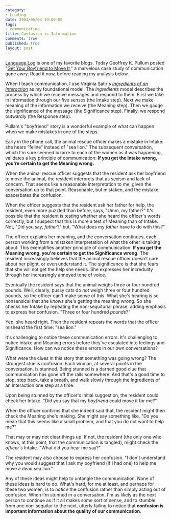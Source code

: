 ```yaml
--- 
category: 
- Leading
date: 2004/05/04 19:00:00
tags: 
- communicating
title: Confusion is Information
comments: true
published: true
layout: post
---
```


<p>
<a href="http://itre.cis.upenn.edu/~myl/languagelog/">Language Log</a> is one of my favorite blogs.  Today Geoffrey K. Pullum posted "<a href="http://itre.cis.upenn.edu/~myl/languagelog/archives/000851.html">Get Your Boyfriend to Move It</a>," a marvelous case study of communication gone awry.  Read it now, before reading my analysis below. </p>
<p> When I teach communication, I use Virginia Satir's <em>
<a href="http://dhemery.com/articles/untangling_communication/">Ingredients of an Interaction</a>
</em> as my foundational model.  The <em>Ingredients</em> model describes the process by which we receive messages and respond to them.  First we take in information through our five senses (the Intake step).  Next we make meaning of the information we receive (the Meaning step).  Then we gauge the significance of the message (the Significance step).  Finally, we respond outwardly (the Response step). </p>
<p> Pullam's "boyfriend" story is a wonderful example of what can happen when we make mistakes in one of the steps. </p>
<p> Early in the phone call, the animal rescue officer makes a mistake in Intake:  she hears "feline" instead of "sea lion."  The subsequent conversation, which I'm sure seemed bizarre to each of the women as it was happening, validates a key principle of communication: <strong>If you get the Intake wrong, you're certain to get the Meaning wrong.</strong>
</p>
<p> When the animal rescue officer suggests that the resident ask her boyfriend to move the animal, the resident interprets that as sexism and lack of concern.  That seems like a reasonable interpretation to me, given the conversation up to that point.  Reasonable, but mistaken, and the mistake exacerbates the confusion. </p>
<p> When the officer suggests that the resident ask her father for help, the resident, even more puzzled than before, says, "Umm, my father?"  It's possible that the resident is testing whether she heard the officer's words correctly, but I suspect that this is more a test of Meaning than of Intake.  Not, "Did you say, <em>father</em>?" but, "What does my <em>father</em> have to do with this?" </p>
<p> The officer explains her meaning, and the conversation continues, each person working from a mistaken interpretation of what the other is talking about.  This exemplifies another principle of communication: <strong>If you get the Meaning wrong, you're certain to get the Significance wrong.</strong>  The resident increasingly believes that the animal rescue officer doesn't care about her plight, or even understand it.  The significance is that she fears that she will not get the help she needs.  She expresses her incredulity through her increasingly annoyed tone of voice. </p>
<p> Eventually the resident says that the animal weighs three or four hundred pounds.  Well, clearly, pussy cats do <em>not</em> weigh three or four hundred pounds, so the officer can't make sense of this.  What she's hearing is so nonsensical that she <em>knows</em> she's getting the meaning wrong.  So she checks her Intake by repeating the non-sequiturial phrase, adding emphasis to express her confusion.  "Three or four hundred <em>pounds</em>?" </p>
<p> Yep, she heard right.  Then the resident repeats the words that the officer misheard the first time: "sea lion." </p>
<p> It's challenging to notice these communication errors.  It's challenging to notice Intake and Meaning errors before they've escalated into feelings and Significance.  How can we notice these errors in our own conversations? </p>
<p> What were the clues in this story that something was going wrong?  The strongest clue is confusion.  Each woman, at several points in the conversation, is stunned.  Being stunned is a darned good clue that communication has gone off the rails somewhere.  And that's a good time to stop, step back, take a breath, and walk slowly through the Ingredients of an Interaction one step at a time. </p>
<p> Upon being stunned by the officer's initial suggestion, the resident could check her Intake.  "Did you say that my <em>boyfriend</em> could move it for me?" </p>
<p> When the officer confirms that she indeed said that, the resident might then check the Meaning she's making.  She might say something like, "Do you mean that this seems like a small problem, and that you do not want to help me?" </p>
<p> That may or may not clear things up.  If not, the resident (the only one who knows, at this point, that the communication is tangled), might check the <em>officer's</em> Intake.  "What did you hear me say?" </p>
<p> The resident may also choose to express her confusion.  "I don't understand why you would suggest that I ask my boyfriend (if I had one) to help me move a dead sea lion." </p>
<p> Any of these ideas might help to untangle the communication.  None of these ideas is hard to do.  What's hard, for me at least, and perhaps for these two women, is to <em>notice</em> the confusion rather than simply acting out of confusion.  When I'm stunned in a conversation, I'm as likely as the next person to continue as if it all makes some sort of sense, and to stumble from one non-sequitur to the next, utterly failing to notice that <strong>confusion is important information about the quality of our communication</strong>. </p>
